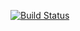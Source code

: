 [![Build Status](https://travis-ci.org/bbttxu/walkdenton-api.svg)](https://travis-ci.org/bbttxu/walkdenton-api)
